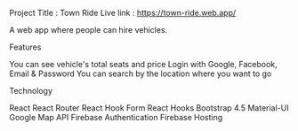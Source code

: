 Project Title : Town Ride Live link : https://town-ride.web.app/

A web app where people can hire vehicles.

Features

You can see vehicle's total seats and price
Login with Google, Facebook, Email & Password
You can search by the location where you want to go

Technology

React
React Router
React Hook Form
React Hooks
Bootstrap 4.5
Material-UI
Google Map API
Firebase Authentication
Firebase Hosting

